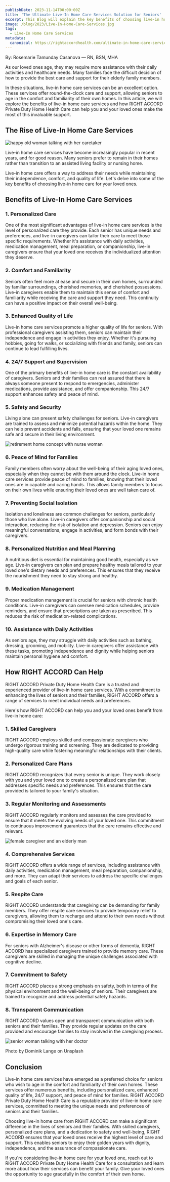 ```yaml
---
publishDate: 2023-11-14T00:00:00Z
title: 'The Ultimate Live-In Home Care Services Solution for Seniors'
excerpt: This Blog will explain the key benefits of choosing live-in home care services and why it's the best option for our aging seniors and their families.
image: /blog/2023/Live-In-Home-Care-Services.jpg
tags:
  - Live-In Home Care Services
metadata:
  canonical: https://rightaccordhealth.com/ultimate-in-home-care-service-solution-for-seniors
---
```



By: Rosemarie Tamunday Casanova — RN, BSN, MHA


As our loved ones age, they may require more assistance with their daily activities and healthcare needs. Many families face the difficult decision of how to provide the best care and support for their elderly family members.

In these situations, live-in home care services can be an excellent option. These services offer round-the-clock care and support, allowing seniors to age in the comfort and familiarity of their own homes. In this article, we will explore the benefits of live-in home care services and how RIGHT ACCORD Private Duty Home Health Care can help you and your loved ones make the most of this invaluable support.

The Rise of Live-In Home Care Services
--------------------------------------

![happy old woman talking with her caretaker](/blog/2023/happy-old-woman-nursing-home-sitting-couch-talking-with-her-caretaker.jpg)

Live-in home care services have become increasingly popular in recent years, and for good reason. Many seniors prefer to remain in their homes rather than transition to an assisted living facility or nursing home.

Live-in home care offers a way to address their needs while maintaining their independence, comfort, and quality of life. Let's delve into some of the key benefits of choosing live-in home care for your loved ones.

Benefits of Live-In Home Care Services
--------------------------------------

### 1\. Personalized Care

One of the most significant advantages of live-in home care services is the level of personalized care they provide. Each senior has unique needs and preferences, and live-in caregivers can tailor their care to meet those specific requirements. Whether it's assistance with daily activities, medication management, meal preparation, or companionship, live-in caregivers ensure that your loved one receives the individualized attention they deserve.

### 2\. Comfort and Familiarity

Seniors often feel more at ease and secure in their own homes, surrounded by familiar surroundings, cherished memories, and cherished possessions. Live-in caregivers enable them to maintain this sense of comfort and familiarity while receiving the care and support they need. This continuity can have a positive impact on their overall well-being.

### 3\. Enhanced Quality of Life

Live-in home care services promote a higher quality of life for seniors. With professional caregivers assisting them, seniors can maintain their independence and engage in activities they enjoy. Whether it's pursuing hobbies, going for walks, or socializing with friends and family, seniors can continue to lead fulfilling lives.

### 4\. 24/7 Support and Supervision

One of the primary benefits of live-in home care is the constant availability of caregivers. Seniors and their families can rest assured that there is always someone present to respond to emergencies, administer medications, provide assistance, and offer companionship. This 24/7 support enhances safety and peace of mind.

### 5\. Safety and Security

Living alone can present safety challenges for seniors. Live-in caregivers are trained to assess and minimize potential hazards within the home. They can help prevent accidents and falls, ensuring that your loved one remains safe and secure in their living environment.

![retirement home concept with nurse woman](/blog/2023/retirement-home-concept-with-nurse-woman.jpg)

### 6\. Peace of Mind for Families

Family members often worry about the well-being of their aging loved ones, especially when they cannot be with them around the clock. Live-in home care services provide peace of mind to families, knowing that their loved ones are in capable and caring hands. This allows family members to focus on their own lives while ensuring their loved ones are well taken care of.

### 7\. Preventing Social Isolation

Isolation and loneliness are common challenges for seniors, particularly those who live alone. Live-in caregivers offer companionship and social interaction, reducing the risk of isolation and depression. Seniors can enjoy meaningful conversations, engage in activities, and form bonds with their caregivers.

### 8\. Personalized Nutrition and Meal Planning

A nutritious diet is essential for maintaining good health, especially as we age. Live-in caregivers can plan and prepare healthy meals tailored to your loved one's dietary needs and preferences. This ensures that they receive the nourishment they need to stay strong and healthy.

### 9\. Medication Management

Proper medication management is crucial for seniors with chronic health conditions. Live-in caregivers can oversee medication schedules, provide reminders, and ensure that prescriptions are taken as prescribed. This reduces the risk of medication-related complications.

### 10\. Assistance with Daily Activities

As seniors age, they may struggle with daily activities such as bathing, dressing, grooming, and mobility. Live-in caregivers offer assistance with these tasks, promoting independence and dignity while helping seniors maintain personal hygiene and comfort.

How RIGHT ACCORD Can Help
-------------------------

RIGHT ACCORD Private Duty Home Health Care is a trusted and experienced provider of live-in home care services. With a commitment to enhancing the lives of seniors and their families, RIGHT ACCORD offers a range of services to meet individual needs and preferences.

Here's how RIGHT ACCORD can help you and your loved ones benefit from live-in home care:

### 1\. Skilled Caregivers

RIGHT ACCORD employs skilled and compassionate caregivers who undergo rigorous training and screening. They are dedicated to providing high-quality care while fostering meaningful relationships with their clients.

### 2\. Personalized Care Plans

RIGHT ACCORD recognizes that every senior is unique. They work closely with you and your loved one to create a personalized care plan that addresses specific needs and preferences. This ensures that the care provided is tailored to your family's situation.

### 3\. Regular Monitoring and Assessments

RIGHT ACCORD regularly monitors and assesses the care provided to ensure that it meets the evolving needs of your loved one. This commitment to continuous improvement guarantees that the care remains effective and relevant.

![female caregiver and an elderly man](/blog/2023/caregiver-and-senior.jpg)

### 4\. Comprehensive Services

RIGHT ACCORD offers a wide range of services, including assistance with daily activities, medication management, meal preparation, companionship, and more. They can adapt their services to address the specific challenges and goals of each senior.

### 5\. Respite Care

RIGHT ACCORD understands that caregiving can be demanding for family members. They offer respite care services to provide temporary relief to caregivers, allowing them to recharge and attend to their own needs without compromising their loved one's care.

### 6\. Expertise in Memory Care

For seniors with Alzheimer's disease or other forms of dementia, RIGHT ACCORD has specialized caregivers trained to provide memory care. These caregivers are skilled in managing the unique challenges associated with cognitive decline.

### 7\. Commitment to Safety

RIGHT ACCORD places a strong emphasis on safety, both in terms of the physical environment and the well-being of seniors. Their caregivers are trained to recognize and address potential safety hazards.

### 8\. Transparent Communication

RIGHT ACCORD values open and transparent communication with both seniors and their families. They provide regular updates on the care provided and encourage families to stay involved in the caregiving process.

![senior woman talking with her doctor](/blog/2023/senior-woman-talking-with-her-doctor.jpg)

Photo by Dominik Lange on Unsplash

Conclusion
----------

Live-in home care services have emerged as a preferred choice for seniors who wish to age in the comfort and familiarity of their own homes. These services offer numerous benefits, including personalized care, enhanced quality of life, 24/7 support, and peace of mind for families. RIGHT ACCORD Private Duty Home Health Care is a reputable provider of live-in home care services, committed to meeting the unique needs and preferences of seniors and their families.

Choosing live-in home care from RIGHT ACCORD can make a significant difference in the lives of seniors and their families. With skilled caregivers, personalized care plans, and a dedication to safety and well-being, RIGHT ACCORD ensures that your loved ones receive the highest level of care and support. This enables seniors to enjoy their golden years with dignity, independence, and the assurance of compassionate care.

If you're considering live-in home care for your loved one, reach out to RIGHT ACCORD Private Duty Home Health Care for a consultation and learn more about how their services can benefit your family. Give your loved ones the opportunity to age gracefully in the comfort of their own home.